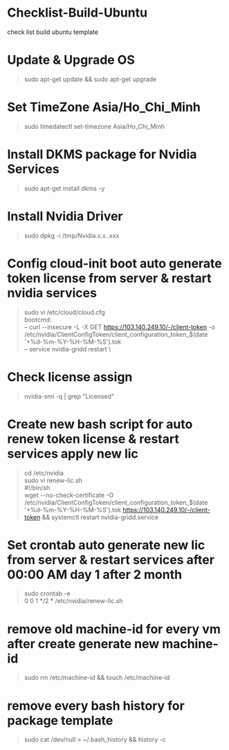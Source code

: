 # Checklist-Build-Ubuntu
check list build ubuntu template
# Update & Upgrade OS
> sudo apt-get update && sudo apt-get upgrade
# Set TimeZone Asia/Ho_Chi_Minh
> sudo timedatectl set-timezone Asia/Ho_Chi_Minh
# Install DKMS package for Nvidia Services
> sudo apt-get install dkms -y
# Install Nvidia Driver
> sudo dpkg -i /tmp/Nvidia.x.x..xxx
# Config cloud-init boot auto generate token license from server & restart nvidia services
> sudo vi /etc/cloud/cloud.cfg \
bootcmd: \
 – curl --insecure -L -X GET https://103.140.249.10/-/client-token -o /etc/nvidia/ClientConfigToken/client_configuration_token_$(date '+%d-%m-%Y-%H-%M-%S').tok \
 – service nvidia-gridd restart \
# Check license assign
> nvidia-smi -q | grep "Licensed"
# Create new bash script for auto renew token license & restart services apply new lic
> cd /etc/nvidia \
> sudo vi renew-lic.sh \
#!/bin/sh \
wget --no-check-certificate -O /etc/nvidia/ClientConfigToken/client_configuration_token_$(date '+%d-%m-%Y-%H-%M-%S').tok https://103.140.249.10/-/client-token && systemctl restart nvidia-gridd.service
# Set crontab auto generate new lic from server & restart services after 00:00 AM day 1 after 2 month
> sudo crontab -e \
0 0 1 */2 * /etc/nvidia/renew-lic.sh 
# remove old machine-id for every vm after create generate new machine-id 
> sudo rm /etc/machine-id && touch /etc/machine-id
# remove every bash history for package template
> sudo cat /dev/null > ~/.bash_history && history -c
